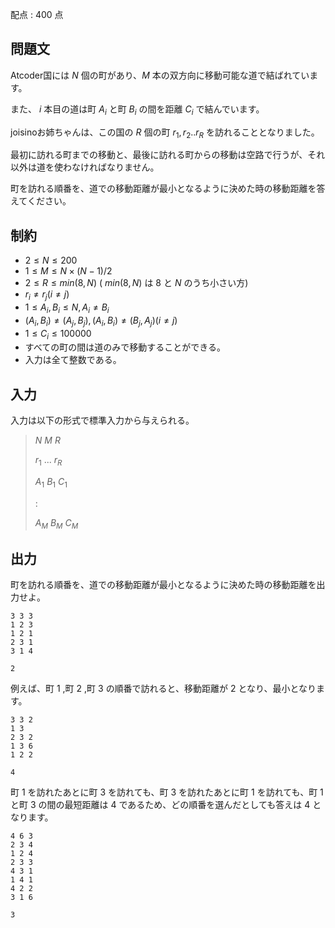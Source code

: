 配点 : $400$ 点

## 問題文

Atcoder国には $N$ 個の町があり、$M$ 本の双方向に移動可能な道で結ばれています。

また、 $i$ 本目の道は町 $A_i$ と町 $B_i$ の間を距離 $C_i$ で結んでいます。

joisinoお姉ちゃんは、この国の $R$ 個の町 $r_1,r_2..r_R$ を訪れることとなりました。

最初に訪れる町までの移動と、最後に訪れる町からの移動は空路で行うが、それ以外は道を使わなければなりません。

町を訪れる順番を、道での移動距離が最小となるように決めた時の移動距離を答えてください。

## 制約

- $2 \leq N \leq 200$
- $1 \leq M \leq N \times (N-1)/2$
- $2 \leq R \leq min(8,N)$  ( $min(8,N)$ は $8$ と $N$ のうち小さい方)
- $r_i \neq r_j (i \neq j)$
- $1 \leq A_i,B_i \leq N , A_i \neq B_i$
- $(A_i,B_i) \neq (A_j,B_j),(A_i,B_i) \neq (B_j,A_j) (i \neq j)$
- $1 \leq C_i \leq 100000$
- すべての町の間は道のみで移動することができる。
- 入力は全て整数である。

## 入力

入力は以下の形式で標準入力から与えられる。

> $N$ $M$ $R$
> 
> $r_1$ $...$ $r_R$
> 
> $A_1$ $B_1$ $C_1$
> 
> $:$
> 
> $A_M$ $B_M$ $C_M$

## 出力

町を訪れる順番を、道での移動距離が最小となるように決めた時の移動距離を出力せよ。

```input1
3 3 3
1 2 3
1 2 1
2 3 1
3 1 4
```

```output1
2
```

例えば、町 $1$ ,町 $2$ ,町 $3$ の順番で訪れると、移動距離が $2$ となり、最小となります。

```input2
3 3 2
1 3
2 3 2
1 3 6
1 2 2
```

```output2
4
```

町 $1$ を訪れたあとに町 $3$ を訪れても、町 $3$ を訪れたあとに町 $1$ を訪れても、町 $1$ と町 $3$ の間の最短距離は $4$ であるため、どの順番を選んだとしても答えは $4$ となります。

```input3
4 6 3
2 3 4
1 2 4
2 3 3
4 3 1
1 4 1
4 2 2
3 1 6
```

```output3
3
```